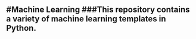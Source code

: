#Machine Learning
###This repository contains a variety of machine learning templates in Python.
---
 
